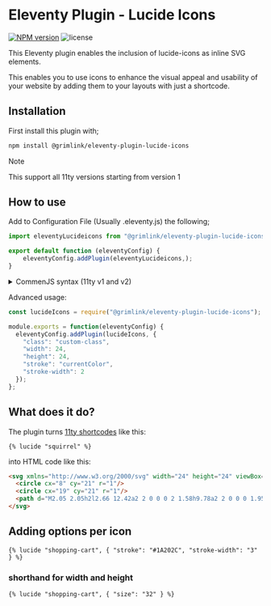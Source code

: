 # Eleventy Plugin - Lucide Icons

[![NPM version](https://img.shields.io/npm/v/@grimlink/eleventy-plugin-lucide-icons)](https://www.npmjs.org/package/@grimlink/eleventy-plugin-lucide-icons)
![license](https://img.shields.io/github/license/GrimLink/eleventy-plugin-lucide-icons)

This Eleventy plugin enables the inclusion of lucide-icons as inline SVG elements.

This enables you to use icons to enhance the visual appeal and usability of your website by adding them to your layouts with just a shortcode.

## Installation

First install this plugin with;

```bash
npm install @grimlink/eleventy-plugin-lucide-icons
```

> [!NOTE]
> This support all 11ty versions starting from version 1

## How to use

Add to Configuration File (Usually .eleventy.js) the following;

```js
import eleventyLucideicons from "@grimlink/eleventy-plugin-lucide-icons";

export default function (eleventyConfig) {
    eleventyConfig.addPlugin(eleventyLucideicons,);
}
```

<details><summary>CommenJS syntax (11ty v1 and v2)</summary>

```js
const lucideIcons = require("@grimlink/eleventy-plugin-lucide-icons");

module.exports = function(eleventyConfig) {
  eleventyConfig.addPlugin(lucideIcons);
};
```

</details>

Advanced usage:

```js
const lucideIcons = require("@grimlink/eleventy-plugin-lucide-icons");

module.exports = function(eleventyConfig) {
  eleventyConfig.addPlugin(lucideIcons, {
    "class": "custom-class",
    "width": 24,
    "height": 24,
    "stroke": "currentColor",
    "stroke-width": 2
  });
};
```

## What does it do?

The plugin turns [11ty shortcodes](https://www.11ty.dev/docs/shortcodes/) like this:

```nunjucks
{% lucide "squirrel" %}
```

into HTML code like this:

```html
<svg xmlns="http://www.w3.org/2000/svg" width="24" height="24" viewBox="0 0 24 24" fill="none" stroke="currentColor" stroke-width="2" stroke-linecap="round" stroke-linejoin="round">
  <circle cx="8" cy="21" r="1"/>
  <circle cx="19" cy="21" r="1"/>
  <path d="M2.05 2.05h2l2.66 12.42a2 2 0 0 0 2 1.58h9.78a2 2 0 0 0 1.95-1.57l1.65-7.43H5.12"/>
</svg>
```


## Adding options per icon

```nunjucks
{% lucide "shopping-cart", { "stroke": "#1A202C", "stroke-width": "3" } %}
```

### shorthand for width and height

```nunjucks
{% lucide "shopping-cart", { "size": "32" } %}
```
